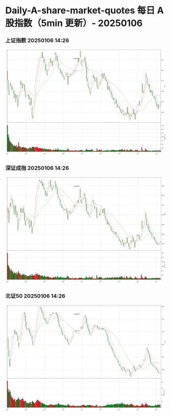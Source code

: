 
# Daily-A-share-market-quotes 每日 A 股指数（5min 更新）- 20250106

### 上证指数 20250106 14:26
![](./fig/2025/1/20250106-sh000001.png)

### 深证成指 20250106 14:26
![](./fig/2025/1/20250106-sz399001.png)

### 北证50 20250106 14:26
![](./fig/2025/1/20250106-bj899050.png)
